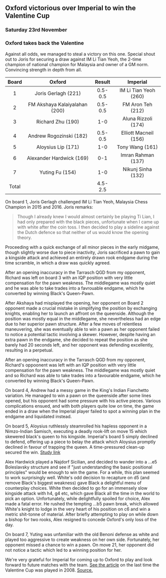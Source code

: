 ## Oxford victorious over Imperial to win the Valentine Cup

### Saturday 23rd November
### Oxford takes back the Valentine 

Against all odds, we managed to steal a victory on this one. Special shout out to Joris for securing a draw against IM Li Tian Yeoh, the 2-time champion of national champion for Malaysia and owner of a GM norm. Convincing strength in depth from all.

| Board |            Oxford             | Result  |        Imperial        |
|:-----:|:-----------------------------:|:-------:|:----------------------:|
|   1   |      Joris Gerlagh (221)      | 0.5-0.5 | IM Li Tian Yeoh (260)  |
|   2   | FM Akshaya Kalaiyalahan (200) | 0.5-0.5 |   FM Aron Teh (212)    |
|   3   |       Richard Zhu (190)       |   1-0   |  Aluna Rizzoli (174)   |
|   4   |    Andrew Rogozinski (182)    | 0.5-0.5 | Elliott Macneil  (156) |
|   5   |      Aloysius Lip (171)       |   1-0   |    Tony Wang (161)     |
|   6   |   Alexander Hardwick (169)    |   0-1   |   Imran Rahman (137)   |
|   7   |        Yuting Fu (154)        |   1-0   |   Nikunj Sinha (132)   |
| Total |                               | 4.5-2.5 |                        |

On board 1, Joris Gerlagh challenged IM Li Tian Yeoh, Malaysia Chess Champion in 2015 and 2016. Joris remarks:

> Though I already knew I would almost certainly be playing Ti Lian, I had only prepared with the black pieces, unfortunate when I came up with white after the coin toss. I then decided to play a sideline against the Dutch defence so that neither of us would know the opening theory.

Proceeding with a quick exchange of all minor pieces in the early midgame, though slightly worse due to piece inactivity, Joris sacrificed a pawn to gain a kingside attack and achieved an entirely drawn rook endgame during the time scramble, in which a draw was quickly agreed.

After an opening inaccuracy in the Tarrasch QGD from my opponent, Richard was left on board 3 with an IQP position with very little compensation for the pawn weakness. The middlegame was mostly quiet and he was able to take trades into a favrouable endgame, which he converted by winning Black's Queen-Pawn.

After Akshaya had misplayed the opening, her opponent on Board 2 opponent made a crucial mistake in simplifying the position by exchanging knights, enabling her to launch an affront on the queenside. Although the position was mostly equal in the middlegame, she nevertheless had an edge due to her superior pawn structure. After a few moves of relentless maneuvering, she was eventually able to win a pawn as her opponent failed to notice a potential tactic involving a skewer. However, despite having an extra pawn in the endgame, she decided to repeat the position as she barely had 20 seconds left, and her opponent was defending excellently, resulting in a perpetual. 

After an opening inaccuracy in the Tarrasch QGD from my opponent, Richard's oppoonent was left with an IQP position with very little compensation for the pawn weakness. The middlegame was mostly quiet and so Richard was able to take trades into a favourable endgame, which he converted by winning Black's Queen-Pawn.

On board 4, Andrew had a messy game in the King's Indian Fianchetto variation. He managed to win a pawn on the queenside after some lines opened, but his opponent had some pressure with his active pieces. Various complications ensued, and with both players quite low on time, the game ended in a draw when the Imperial player failed to spot a winning plan in the endgame and liquidated instead.

On board 5, Aloysius ruthlessly steamrolled his hapless opponent in a Nimzo-Indian Samisch, executing a deadly rook-lift on move 15 which skewered black's queen to his kingside. Imperial's board 5 simply declined to defend, offering up a piece to belay the attack which Aloysius promptly declined in favour of trapping the queen. A time-pressured clean-up secured the win. [Study link](https://lichess.org/study/UuqkigYF/EHV7RKKg)

Alex Hardwick played a Najdorf Sicilian, and decided to wander into a ...e5 Boleslavsky structure and see if "just understanding the basic positional principles" would be enough to win the game. For a while, this plan seemed to work surprisingly well. White's odd decision to recapture on d5 (and remove Black's biggest weakness) gave Black a delightful menu of counterplay choices. White then decided to go for an immensely slow kingside attack with h4, g4 etc, which gave Black all the time in the world to pick an option. Unfortunately, while delightfully spoiled for choice, Alex made a fatal error. He rushed the tempting ...b5 pawn break, which allowed White's knight to lodge in the very heart of his position on c6 and win a metric shit-tonne of material. After briefly attempting to play on while down a bishop for two rooks, Alex resigned to concede Oxford's only loss of the day.

On board 7, Yuting was unfamiliar with the old Benoni defense as white and played too aggressive to create weakness on her own side. Fortunately, her opponent missed a chance to win a pawn. On move 21, her opponent did not notice a tactic which led to a winning position for her.

We're very grateful for Imperial for coming up to Oxford to play and look forward to future matches with the team. [See the article](../images/valentines.png) on the last time the Valentine Cup was played in 2008. [Source.](https://issuu.com/rspall/docs/2008_1400_a)


<Grid photos='imperial1.jpg,imperial2.jpg,imperial3_3.4.jpg' enableLightbox=true ratio='4,3'/>